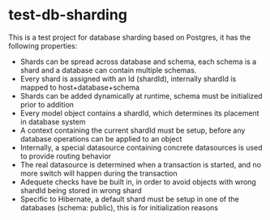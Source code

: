 test-db-sharding
================
This is a test project for database sharding based on Postgres, it has the following properties:
 - Shards can be spread across database and schema, each schema is a shard and a database can contain multiple schemas.
 - Every shard is assigned with an Id (shardId), internally shardId is mapped to host+database+schema
 - Shards can be added dynamically at runtime, schema must be initialized prior to addition
 - Every model object contains a shardId, which determines its placement in database system
 - A context containing the current shardId must be setup, before any database operations can be applied to an object
 - Internally, a special datasource containing concrete datasources is used to provide routing behavior
 - The real datasource is determined when a transaction is started, and no more switch will happen during the transaction
 - Adequete checks have be built in, in order to avoid objects with wrong shardId being stored in wrong shard
 - Specific to Hibernate, a default shard must be setup in one of the databases (schema: public), this is for initialization reasons
